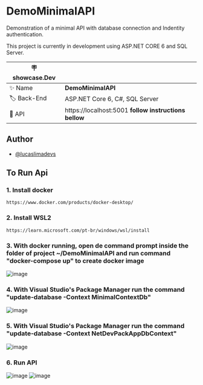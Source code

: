# DemoMinimalAPI
 Demonstration of a minimal API with database connection and Indentity authentication.
 
 This project is currently in development using ASP.NET CORE 6 and SQL Server.

| :placard: showcase.Dev |     |
| -------------  | --- |
| :sparkles: Name        | **DemoMinimalAPI**
| :label: Back-End | ASP.NET Core 6, C#, SQL Server
| :rocket: API         | https://localhost:5001 **follow instructions bellow**
 
## Author

- [@lucaslimadevs](https://www.github.com/lucaslimadevs)
 
## To Run Api

### 1. Install docker 

	https://www.docker.com/products/docker-desktop/
		
### 2. Install WSL2

	https://learn.microsoft.com/pt-br/windows/wsl/install 

### 3. With docker running, open de command prompt inside the folder of project ~/DemoMinimalAPI and run command "docker-compose up" to create docker image
	
![image](https://user-images.githubusercontent.com/117870158/212793919-0341e1e6-9036-44dc-badd-40cbb218a425.png)

 
 ### 4. With Visual Studio's Package Manager run the command "update-database -Context MinimalContextDb"    
	
![image](https://user-images.githubusercontent.com/117870158/212794037-68f55979-46d7-49e1-a402-997c0ad22620.png)


### 5. With Visual Studio's Package Manager run the command "update-database -Context NetDevPackAppDbContext"
	
![image](https://user-images.githubusercontent.com/117870158/212794127-b7acbba1-61e3-4392-8977-e0e53ea847ba.png)


### 6. Run API

![image](https://user-images.githubusercontent.com/117870158/212799424-8e0f5897-77da-488f-b121-64fcc323f626.png)
![image](https://user-images.githubusercontent.com/117870158/213054422-159a1b91-9567-473b-a94a-14cd01a7be2f.png)

